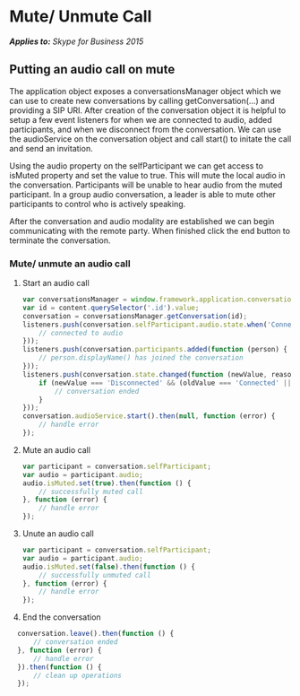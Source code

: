 
# Mute/ Unmute Call

 _**Applies to:** Skype for Business 2015_


## Putting an audio call on mute

The application object exposes a conversationsManager object which we can use to create new conversations by calling getConversation(...) and providing a SIP URI.  After creation of the conversation object it is helpful to setup a few event listeners for when we are connected to audio, added participants, and when we disconnect from the conversation.  We can use the audioService on the conversation object and call start() to initate the call and send an invitation.

Using the audio property on the selfParticipant we can get access to isMuted property and set the value to true.  This will mute the local audio in the conversation.  Participants will be unable to hear audio from the muted participant.  In a group audio conversation, a leader is able to mute other participants to control who is actively speaking.

After the conversation and audio modality are established we can begin communicating with the remote party.  When finished click the end button to terminate the conversation.


### Mute/ unmute an audio call

1. Start an audio call

    ```js
    var conversationsManager = window.framework.application.conversationsManager;
    var id = content.querySelector('.id').value;
    conversation = conversationsManager.getConversation(id);
    listeners.push(conversation.selfParticipant.audio.state.when('Connected', function () {
        // connected to audio
    }));
    listeners.push(conversation.participants.added(function (person) {
        // person.displayName() has joined the conversation
    }));
    listeners.push(conversation.state.changed(function (newValue, reason, oldValue) {
        if (newValue === 'Disconnected' && (oldValue === 'Connected' || oldValue === 'Connecting')) {
            // conversation ended
        }
    }));
    conversation.audioService.start().then(null, function (error) {
        // handle error
    });
    ```

2. Mute an audio call

    ```js
    var participant = conversation.selfParticipant;
    var audio = participant.audio;
    audio.isMuted.set(true).then(function () {
        // successfully muted call
    }, function (error) {
        // handle error
    });
    ```
3. Unute an audio call

    ```js
    var participant = conversation.selfParticipant;
    var audio = participant.audio;
    audio.isMuted.set(false).then(function () {
        // successfully unmuted call
    }, function (error) {
        // handle error
    });
    ```

4. End the conversation

  ```js
    conversation.leave().then(function () {
        // conversation ended
    }, function (error) {
        // handle error
    }).then(function () {
        // clean up operations
    });
  ```
